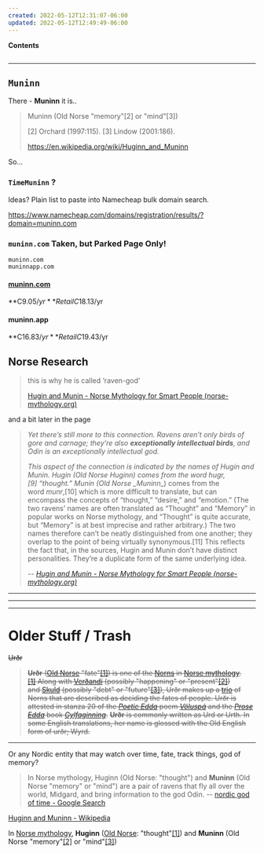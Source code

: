 ```yaml
---
created: 2022-05-12T12:31:07-06:00
updated: 2022-05-12T12:49:49-06:00
---
```


**Contents**

```toc
```




---



## `Muninn`
There - **Muninn** it is..

> Muninn (Old Norse "memory"[2] or "mind"[3])
> 
>  [2] Orchard (1997:115).
>  [3] Lindow (2001:186).
>  
> https://en.wikipedia.org/wiki/Huginn_and_Muninn

So...

### `TimeMuninn` ?

Ideas? Plain list to paste into Namecheap bulk domain search.


https://www.namecheap.com/domains/registration/results/?domain=muninn.com


### `muninn.com` Taken, but Parked Page Only!

```
muninn.com
muninnapp.com
```


#### [muninn.com](http://muninn.com/)
**C$9.05/yr**Retail C$18.13/yr

#### muninn.app
**C$16.83/yr**Retail C$19.43/yr


## Norse Research
>   this is why he is called ‘raven-god’
>   
>   [Hugin and Munin - Norse Mythology for Smart People (norse-mythology.org)](https://norse-mythology.org/gods-and-creatures/others/hugin-and-munin/)

and a bit later in the page

> *Yet there’s still more to this connection. Ravens aren’t only birds of gore and carnage; 
> they’re also **exceptionally intellectual birds**, and Odin is an exceptionally intellectual god.*
> 
> *This aspect of the connection is indicated by the names of Hugin and Munin.
> Hugin (Old Norse _Huginn_) comes from the word _hugr_,[9] “thought.” Munin (Old Norse _Muninn*_) comes from the word _munr_,[10] which is more difficult to translate, but can encompass the concepts of “thought,” “desire,” and “emotion.” (The two ravens’ names are often translated as “Thought” and “Memory” in popular works on Norse mythology, and “Thought” is quite accurate, but “Memory” is at best imprecise and rather arbitrary.) The two names therefore can’t be neatly distinguished from one another; they overlap to the point of being virtually synonymous.[11] This reflects the fact that, in the sources, Hugin and Munin don’t have distinct personalities.
They’re a duplicate form of the same underlying idea.
> 
> *-- [Hugin and Munin - Norse Mythology for Smart People (norse-mythology.org)](https://norse-mythology.org/gods-and-creatures/others/hugin-and-munin/)*









---
---
---

# Older Stuff / Trash


  ~~Urðr~~
> ~~**Urðr** ([Old Norse](https://en.wikipedia.org/wiki/Old_Norse "Old Norse") "fate"[[1]](https://en.wikipedia.org/wiki/Ur%C3%B0r#cite_note-ORCHARD169-1)) is one of the [Norns](https://en.wikipedia.org/wiki/Norns "Norns") in [Norse mythology](https://en.wikipedia.org/wiki/Norse_mythology "Norse mythology").[[1]](https://en.wikipedia.org/wiki/Ur%C3%B0r#cite_note-ORCHARD169-1) Along with [Verðandi](https://en.wikipedia.org/wiki/Ver%C3%B0andi "Verðandi") (possibly "happening" or "present"[[2]](https://en.wikipedia.org/wiki/Ur%C3%B0r#cite_note-ORCHARD174-2)) and [Skuld](https://en.wikipedia.org/wiki/Skuld_(Norn) "Skuld (Norn)") (possibly "debt" or "future"[[3]](https://en.wikipedia.org/wiki/Ur%C3%B0r#cite_note-ORCHARD151-3)), Urðr makes up a [trio](https://en.wikipedia.org/wiki/Numbers_in_Germanic_paganism "Numbers in Germanic paganism") of Norns that are described as deciding the fates of people. Urðr is attested in stanza 20 of the _[Poetic Edda](https://en.wikipedia.org/wiki/Poetic_Edda "Poetic Edda")_ poem _[Völuspá](https://en.wikipedia.org/wiki/V%C3%B6lusp%C3%A1 "Völuspá")_ and the _[Prose Edda](https://en.wikipedia.org/wiki/Prose_Edda "Prose Edda")_ book _[Gylfaginning](https://en.wikipedia.org/wiki/Gylfaginning "Gylfaginning")_.~~
> ~~**Urðr** is commonly written as Urd or Urth. In some English translations, her name is glossed with the Old English form of urðr; Wyrd.~~

---

Or any Nordic entity that may watch over time, fate, track things, god of memory?



> In Norse mythology, Huginn (Old Norse: "thought") and **Muninn** (Old Norse "memory" or "mind") are a pair of ravens that fly all over the world, Midgard, and bring information to the god Odin.
> -- [nordic god of time - Google Search](https://www.google.com/search?q=nordic+god+of+time&oq=nordic+god+of+time&aqs=edge..69i57.1667j0j1&sourceid=chrome&ie=UTF-8)

[Huginn and Muninn - Wikipedia](https://en.wikipedia.org/wiki/Huginn_and_Muninn)

In [Norse mythology](https://en.wikipedia.org/wiki/Norse_mythology), **Huginn** ([Old Norse](https://en.wikipedia.org/wiki/Old_Norse "Old Norse"): "thought"[[1]](https://en.wikipedia.org/wiki/Huginn_and_Muninn#cite_note-ORCHARD92-1)) and **Muninn** (Old Norse "memory"[[2]](https://en.wikipedia.org/wiki/Huginn_and_Muninn#cite_note-ORCHARD115-2) or "mind"[[3]](https://en.wikipedia.org/wiki/Huginn_and_Muninn#cite_note-LINDOW186-3))

